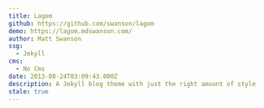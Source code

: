 ```yaml
---
title: Lagom
github: https://github.com/swanson/lagom
demo: https://lagom.mdswanson.com/
author: Matt Swanson
ssg:
  - Jekyll
cms:
  - No Cms
date: 2013-08-24T03:09:43.000Z
description: A Jekyll blog theme with just the right amount of style
stale: true
---
```

